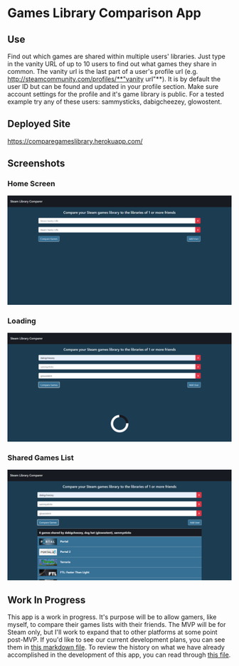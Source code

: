 # Games Library Comparison App

## Use
Find out which games are shared within multiple users' libraries. Just type in the vanity URL of up to 10 users to find out what games they share in common. The vanity url is the last part of a user's profile url (e.g. http://steamcommunity.com/profiles/**"vanity url"**). It is by default the user ID but can be found and updated in your profile section. Make sure account settings for the profile and it's game library is public. For a tested example try any of these users: sammysticks, dabigcheezey, glowostent.

## Deployed Site
https://comparegameslibrary.herokuapp.com/

## Screenshots
### Home Screen
![Screen Shot](./client/src/ScreenShots/SteamCompareHome.PNG)
### Loading
![Screen Shot](./client/src/ScreenShots/SteamLoading.PNG)
### Shared Games List
![Screen Shot](./client/src/ScreenShots/ComparedGames.PNG)

## Work In Progress

This app is a work in progress. It's purpose will be to allow gamers, like myself, to compare their games lists with their friends. The MVP will be for Steam only, but I'll work to expand that to other platforms at some point post-MVP. If you'd like to see our current development plans, you can see them in [this markdown file](./current-dev-plans.md). To review the history on what we have already accomplished in the development of this app, you can read through [this file](./dev-history.md).